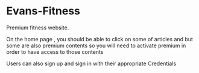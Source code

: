 # Evans-Fitness
Premium fitness website. 



<p>On the home page , you should be able to click on some of articles and but some are also premium contents so you will need to activate premium in order to have access to those contents
</p>

<p>Users can also sign up and sign in with their appropriate Credentials</p>
